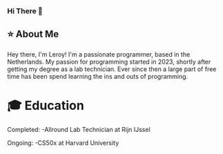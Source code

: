 ### Hi There 👋


## ⭐ About Me
Hey there, I'm Leroy!
I'm a passionate programmer, based in the Netherlands. My passion for programming started in 2023, shortly after getting my degree as a lab technician. Ever since then a large part of free time has been spend learning the ins and outs of programming.

# 🎓 Education
Completed:
-Allround Lab Technician at Rijn IJssel

Ongoing:
-CS50x at Harvard University
<!--
**Leroy4488/Leroy4488** is a ✨ _special_ ✨ repository because its `README.md` (this file) appears on your GitHub profile.

Here are some ideas to get you started:

- 🔭 I’m currently working on ...
- 🌱 I’m currently learning ...
- 👯 I’m looking to collaborate on ...
- 🤔 I’m looking for help with ...
- 💬 Ask me about ...
- 📫 How to reach me: ...
- 😄 Pronouns: ...
- ⚡ Fun fact: ...
-->
